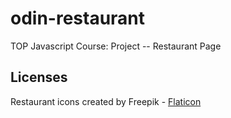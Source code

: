 # odin-restaurant

TOP Javascript Course: Project -- Restaurant Page

## Licenses

Restaurant icons created by Freepik - [Flaticon](https://www.flaticon.com/free-icons/restaurant)
